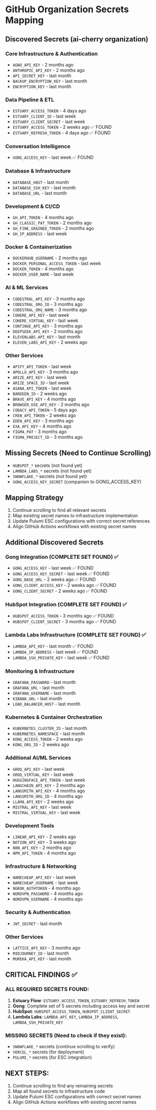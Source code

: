 # GitHub Organization Secrets Mapping

## Discovered Secrets (ai-cherry organization)

### Core Infrastructure & Authentication
- `AGNO_API_KEY` - 2 months ago
- `ANTHROPIC_API_KEY` - 2 months ago
- `API_SECRET_KEY` - last month
- `BACKUP_ENCRYPTION_KEY` - last month
- `ENCRYPTION_KEY` - last month

### Data Pipeline & ETL
- `ESTUARY_ACCESS_TOKEN` - 4 days ago
- `ESTUARY_CLIENT_ID` - last week
- `ESTUARY_CLIENT_SECRET` - last week
- `ESTUARY_ACCESS_TOKEN` - 2 weeks ago ✅ FOUND
- `ESTUARY_REFRESH_TOKEN` - 4 days ago ✅ FOUND

### Conversation Intelligence
- `GONG_ACCESS_KEY` - last week ✅ FOUND

### Database & Infrastructure
- `DATABASE_HOST` - last month
- `DATABASE_SSH_KEY` - last month
- `DATABASE_URL` - last month

### Development & CI/CD
- `GH_API_TOKEN` - 4 months ago
- `GH_CLASSIC_PAT_TOKEN` - 2 months ago
- `GH_FINE_GRAINED_TOKEN` - 2 months ago
- `GH_IP_ADDRESS` - last week

### Docker & Containerization
- `DOCKERHUB_USERNAME` - 2 months ago
- `DOCKER_PERSONAL_ACCESS_TOKEN` - last week
- `DOCKER_TOKEN` - 4 months ago
- `DOCKER_USER_NAME` - last week

### AI & ML Services
- `CODESTRAL_API_KEY` - 3 months ago
- `CODESTRAL_ORG_ID` - 3 months ago
- `CODESTRAL_ORG_NAME` - 3 months ago
- `COHERE_API_KEY` - last week
- `COHERE_VIRTUAL_KEY` - last week
- `CONTINUE_API_KEY` - 3 months ago
- `DEEPSEEK_API_KEY` - 2 months ago
- `ELEVENLABS_API_KEY` - last month
- `ELEVEN_LABS_API_KEY` - 2 weeks ago

### Other Services
- `APIFY_API_TOKEN` - last week
- `APOLLO_API_KEY` - 3 months ago
- `ARIZE_API_KEY` - last week
- `ARIZE_SPACE_ID` - last week
- `ASANA_API_TOKEN` - last week
- `BARDEEN_ID` - 2 weeks ago
- `BRAVE_API_KEY` - 4 months ago
- `BROWSER_USE_API_KEY` - 2 months ago
- `CODACY_API_TOKEN` - 5 days ago
- `CREW_API_TOKEN` - 2 weeks ago
- `EDEN_API_KEY` - 3 months ago
- `EXA_API_KEY` - 4 months ago
- `FIGMA_PAT` - 3 months ago
- `FIGMA_PROJECT_ID` - 3 months ago

## Missing Secrets (Need to Continue Scrolling)
- `HUBSPOT_*` secrets (not found yet)
- `LAMBDA_LABS_*` secrets (not found yet)
- `SNOWFLAKE_*` secrets (not found yet)
- `GONG_ACCESS_KEY_SECRET` (companion to GONG_ACCESS_KEY)

## Mapping Strategy
1. Continue scrolling to find all relevant secrets
2. Map existing secret names to infrastructure implementation
3. Update Pulumi ESC configurations with correct secret references
4. Align GitHub Actions workflows with existing secret names



## Additional Discovered Secrets

### Gong Integration (COMPLETE SET FOUND) ✅
- `GONG_ACCESS_KEY` - last week ✅ FOUND
- `GONG_ACCESS_KEY_SECRET` - last week ✅ FOUND
- `GONG_BASE_URL` - 2 weeks ago ✅ FOUND
- `GONG_CLIENT_ACCESS_KEY` - 2 weeks ago ✅ FOUND
- `GONG_CLIENT_SECRET` - 2 weeks ago ✅ FOUND

### HubSpot Integration (COMPLETE SET FOUND) ✅
- `HUBSPOT_ACCESS_TOKEN` - 3 months ago ✅ FOUND
- `HUBSPOT_CLIENT_SECRET` - 3 months ago ✅ FOUND

### Lambda Labs Infrastructure (COMPLETE SET FOUND) ✅
- `LAMBDA_API_KEY` - last month ✅ FOUND
- `LAMBDA_IP_ADDRESS` - last week ✅ FOUND
- `LAMBDA_SSH_PRIVATE_KEY` - last week ✅ FOUND

### Monitoring & Infrastructure
- `GRAFANA_PASSWORD` - last month
- `GRAFANA_URL` - last month
- `GRAFANA_USERNAME` - last month
- `KIBANA_URL` - last month
- `LOAD_BALANCER_HOST` - last month

### Kubernetes & Container Orchestration
- `KUBERNETES_CLUSTER_ID` - last month
- `KUBERNETES_NAMESPACE` - last month
- `KONG_ACCESS_TOKEN` - 2 weeks ago
- `KONG_ORG_ID` - 2 weeks ago

### Additional AI/ML Services
- `GROQ_API_KEY` - last week
- `GROQ_VIRTUAL_KEY` - last week
- `HUGGINGFACE_API_TOKEN` - last week
- `LANGCHAIN_API_KEY` - 2 months ago
- `LANGSMITH_API_KEY` - 4 months ago
- `LANGSMITH_ORG_ID` - 4 months ago
- `LLAMA_API_KEY` - 2 weeks ago
- `MISTRAL_API_KEY` - last week
- `MISTRAL_VIRTUAL_KEY` - last week

### Development Tools
- `LINEAR_API_KEY` - 2 weeks ago
- `NOTION_API_KEY` - 3 weeks ago
- `N8N_API_KEY` - 2 months ago
- `NPM_API_TOKEN` - 4 months ago

### Infrastructure & Networking
- `NAMECHEAP_API_KEY` - last week
- `NAMECHEAP_USERNAME` - last week
- `NGROK_AUTHTOKEN` - 4 months ago
- `NORDVPN_PASSWORD` - 4 months ago
- `NORDVPN_USERNAME` - 4 months ago

### Security & Authentication
- `JWT_SECRET` - last month

### Other Services
- `LATTICE_API_KEY` - 3 months ago
- `MIDJOURNEY_ID` - last month
- `MUREKA_API_KEY` - last month

## CRITICAL FINDINGS ✅

### ALL REQUIRED SECRETS FOUND:
1. **Estuary Flow**: `ESTUARY_ACCESS_TOKEN`, `ESTUARY_REFRESH_TOKEN`
2. **Gong**: Complete set of 5 secrets including access key and secret
3. **HubSpot**: `HUBSPOT_ACCESS_TOKEN`, `HUBSPOT_CLIENT_SECRET`
4. **Lambda Labs**: `LAMBDA_API_KEY`, `LAMBDA_IP_ADDRESS`, `LAMBDA_SSH_PRIVATE_KEY`

### MISSING SECRETS (Need to check if they exist):
- `SNOWFLAKE_*` secrets (continue scrolling to verify)
- `VERCEL_*` secrets (for deployment)
- `PULUMI_*` secrets (for ESC integration)

## NEXT STEPS:
1. Continue scrolling to find any remaining secrets
2. Map all found secrets to infrastructure code
3. Update Pulumi ESC configurations with correct secret names
4. Align GitHub Actions workflows with existing secret names
